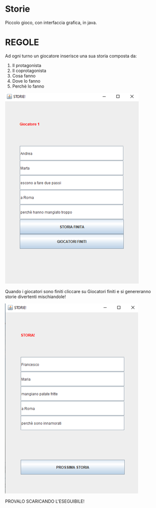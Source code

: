 # Storie
Piccolo gioco, con interfaccia grafica, in java.

# REGOLE
Ad ogni turno un giocatore inserisce una sua storia composta da:
1. Il protagonista 
2. Il coprotagonista 
3. Cosa fanno 
4. Dove lo fanno 
5. Perchè lo fanno

![alt text](https://github.com/filippo-renai/Storie/blob/main/Immagini/Esempio.png?raw=true)

Quando i giocatori sono finiti cliccare su Giocatori finiti e si genereranno storie divertenti mischiandole!

![alt text](https://github.com/filippo-renai/Storie/blob/main/Immagini/Risultato.png?raw=true)


PROVALO SCARICANDO L'ESEGUIBILE!
